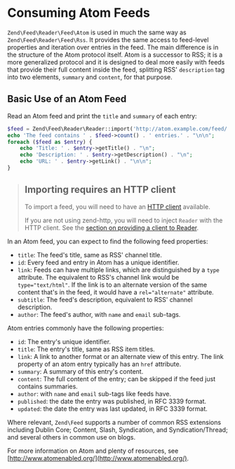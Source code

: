 # Consuming Atom Feeds

`Zend\Feed\Reader\Feed\Atom` is used in much the same way as
`Zend\Feed\Reader\Feed\Rss`. It provides the same access to feed-level
properties and iteration over entries in the feed. The main difference is in the
structure of the Atom protocol itself. Atom is a successor to RSS; it is a
more generalized protocol and it is designed to deal more easily with feeds that
provide their full content inside the feed, splitting RSS' `description` tag
into two elements, `summary` and `content`, for that purpose.

## Basic Use of an Atom Feed

Read an Atom feed and print the `title` and `summary` of each entry:

```php
$feed = Zend\Feed\Reader\Reader::import('http://atom.example.com/feed/');
echo 'The feed contains ' . $feed->count() . ' entries.' . "\n\n";
foreach ($feed as $entry) {
    echo 'Title: ' . $entry->getTitle() . "\n";
    echo 'Description: ' . $entry->getDescription() . "\n";
    echo 'URL: ' . $entry->getLink() . "\n\n";
}
```

> ## Importing requires an HTTP client
>
> To import a feed, you will need to have an [HTTP client](zend.feed.http-clients)
> available.
>
> If you are not using zend-http, you will need to inject `Reader` with the HTTP
> client. See the [section on providing a client to Reader](http-clients.md#providing-a-client-to-reader).

In an Atom feed, you can expect to find the following feed properties:

- `title`: The feed's title, same as RSS' channel title.
- `id`: Every feed and entry in Atom has a unique identifier.
- `link`: Feeds can have multiple links, which are distinguished by a `type`
  attribute. The equivalent to RSS's channel link would be `type="text/html"`.
  If the link is to an alternate version of the same content that's in the feed,
  it would have a `rel="alternate"` attribute.
- `subtitle`: The feed's description, equivalent to RSS' channel description.
- `author`: The feed's author, with `name` and `email` sub-tags.

Atom entries commonly have the following properties:

- `id`: The entry's unique identifier.
- `title`: The entry's title, same as RSS item titles.
- `link`: A link to another format or an alternate view of this entry.
   The link property of an atom entry typically has an `href` attribute.
- `summary`: A summary of this entry's content.
- `content`: The full content of the entry; can be skipped if the feed just
   contains summaries.
- `author`: with `name` and `email` sub-tags like feeds have.
- `published`: the date the entry was published, in RFC 3339 format.
- `updated`: the date the entry was last updated, in RFC 3339 format.

Where relevant, `Zend\Feed` supports a number of common RSS extensions including
Dublin Core; Content, Slash, Syndication, and Syndication/Thread; and several
others in common use on blogs.

For more information on Atom and plenty of resources, see
[http://www.atomenabled.org/](http://www.atomenabled.org/).
